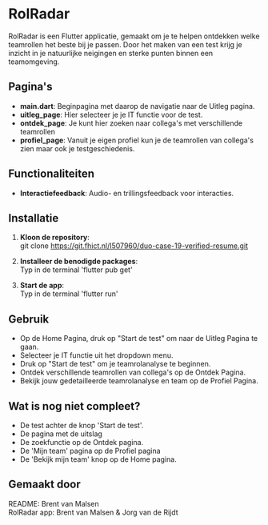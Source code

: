 # RolRadar

RolRadar is een Flutter applicatie, gemaakt om je te helpen ontdekken welke teamrollen het beste bij je passen. Door het maken van een test krijg je inzicht in je natuurlijke neigingen en sterke punten binnen een teamomgeving.

## Pagina's

- **main.dart**: Beginpagina met daarop de navigatie naar de Uitleg pagina.
- **uitleg_page**: Hier selecteer je je IT functie voor de test.
- **ontdek_page**: Je kunt hier zoeken naar collega's met verschillende teamrollen
- **profiel_page**: Vanuit je eigen profiel kun je de teamrollen van collega's zien maar ook je testgeschiedenis.

## Functionaliteiten

- **Interactiefeedback**: Audio- en trillingsfeedback voor interacties.

## Installatie

1. **Kloon de repository**:  
git clone https://git.fhict.nl/I507960/duo-case-19-verified-resume.git

2. **Installeer de benodigde packages**:  
Typ in de terminal 'flutter pub get'

3. **Start de app**:  
Typ in de terminal 'flutter run'

## Gebruik

* Op de Home Pagina, druk op "Start de test" om naar de Uitleg Pagina te gaan.
* Selecteer je IT functie uit het dropdown menu.
* Druk op "Start de test" om je teamrolanalyse te beginnen.
* Ontdek verschillende teamrollen van collega's op de Ontdek Pagina.
* Bekijk jouw gedetailleerde teamrolanalyse en team op de Profiel Pagina.

## Wat is nog niet compleet?

* De test achter de knop 'Start de test'.
* De pagina met de uitslag
* De zoekfunctie op de Ontdek pagina.
* De 'Mijn team' pagina op de Profiel pagina
* De 'Bekijk mijn team' knop op de Home pagina.

## Gemaakt door

README: Brent van Malsen  
RolRadar app: Brent van Malsen & Jorg van de Rijdt
